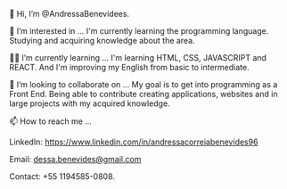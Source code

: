 👋 Hi, I’m @AndressaBenevidees.

👀 I’m interested in ... I'm currently learning the programming language. Studying and acquiring knowledge about the area.

👩‍💻 I’m currently learning ... I'm learning HTML, CSS, JAVASCRIPT and REACT. And I'm improving my English from basic to intermediate.

🚀 I’m looking to collaborate on ... My goal is to get into programming as a Front End. Being able to contribute creating applications,
websites and in large projects with my acquired knowledge.


📫 How to reach me ...

LinkedIn: https://www.linkedin.com/in/andressacorreiabenevides96

Email: dessa.benevides@gmail.com

Contact: +55 1194585-0808.

<!---
AndressaBenevidees/AndressaBenevidees is a ✨ special ✨ repository because its `README.md` (this file) appears on your GitHub profile.
You can click the Preview link to take a look at your changes.
--->
